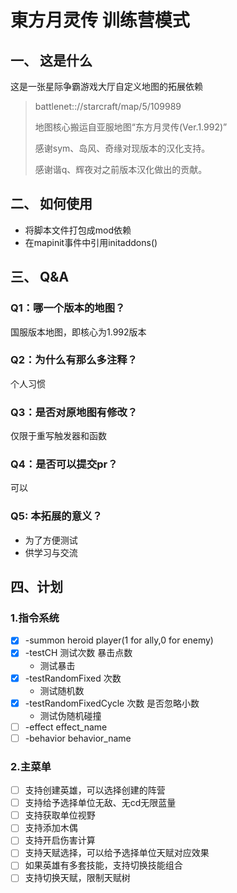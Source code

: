 # 東方月灵传 训练营模式

## 一、 这是什么
这是一张星际争霸游戏大厅自定义地图的拓展依赖

> battlenet:://starcraft/map/5/109989
>
> 地图核心搬运自亚服地图“东方月灵传(Ver.1.992)”
>
> 感谢sym、岛风、奇缘对现版本的汉化支持。
>
> 感谢谐q、辉夜对之前版本汉化做出的贡献。

## 二、 如何使用
- 将脚本文件打包成mod依赖
- 在mapinit事件中引用initaddons()

## 三、 Q&A
### Q1：哪一个版本的地图？

国服版本地图，即核心为1.992版本

### Q2：为什么有那么多注释？

个人习惯

### Q3：是否对原地图有修改？

仅限于重写触发器和函数

### Q4：是否可以提交pr？

可以

### Q5: 本拓展的意义？

- 为了方便测试
- 供学习与交流

## 四、计划
### 1.指令系统
- [x] -summon heroid player(1 for ally,0 for enemy)
- [x] -testCH 测试次数 暴击点数
  - 测试暴击
- [x] -testRandomFixed 次数
  - 测试随机数
- [x] -testRandomFixedCycle 次数 是否忽略小数
  - 测试伪随机碰撞
- [ ] -effect effect_name
- [ ] -behavior behavior_name

### 2.主菜单
- [ ] 支持创建英雄，可以选择创建的阵营
- [ ] 支持给予选择单位无敌、无cd无限蓝量
- [ ] 支持获取单位视野
- [ ] 支持添加木偶
- [ ] 支持开启伤害计算
- [ ] 支持天赋选择，可以给予选择单位天赋对应效果
- [ ] 如果英雄有多套技能，支持切换技能组合
- [ ] 支持切换天赋，限制天赋树